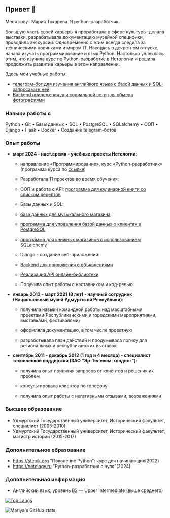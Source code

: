 ## Привет 👋
Меня зовут Мария Токарева. Я python-разработчик.

Большую часть своей карьеры я проработала в сфере культуры: делала выставки, разрабатывала документацию музейной специфики, проводила экскурсии. Одновременно с этим всегда следила за техническими новинками и миром IT. Находясь в декретном отпуске, начала изучать программирование и язык Python. Настолько увлеклась этим, что изучила курс по Python-разработке в Нетологии и решила продолжить развитие карьеры в этом направлении.

Здесь мои учебные работы:
- [телеграм-бот для изучения английкого языка с базой данных и SQL-запросами к ней](https://github.com/MariyaTokarevaa/EnglishBot)
- [Backend приложения для социальной сети для обмена фотографиями](https://github.com/MariyaTokarevaa/social_network)

### Навыки работы с
 Python • Git • Базы данных • SQL • PostgreSQL • SQLalchemy • ООП • Django • Flask • Docker • Создание telegram-ботов

### Опыт работы
- **март 2024 - наст.время - учебные проекты Нетологии**:
  
   - направление «Программирование», курс «Python-разработчик» (программа курса по [ссылке](https://netology.ru/programs/python-basic))

   - Разработала 11 проектов во время обучения:
  
  - ООП и работа с API: [программа для кулинарной книги со списком рецептов](https://github.com/MariyaTokarevaa/Cook_book)

  - Базы данных и SQL:
   - [база данных для музыкального магазина](https://github.com/MariyaTokarevaa/SQL-zaprosy)
   - [программа для управления базой данных о клиентах в PostgreSQL](https://github.com/MariyaTokarevaa/PostgreSQL-Python)
   - [программа для книжных магазинов с использованием SQLalchemy](https://github.com/MariyaTokarevaa/SQLAlchemy)
 
  - Django - создание веб-приложений:
   - [Backend для приложения с объявлениями](https://github.com/MariyaTokarevaa/django_project_3.3)
   - [Реализация API онлайн-библиотеки](https://github.com/MariyaTokarevaa/django_project_3.2/tree/main/library)

  - Получила опыт работы с наставником и код-ревью
  
- **январь 2013 - март 2021 (8 лет) - научный сотрудник (Национальный музей Удмуртской Республики)**:

  - получила навыки командной работы над масштабными проектами(Республиканскими и городскими мероприятиями, выставками, фестивалями)

  - оформляла документацию, в том числе проектную

  - разработывала план действий и продумывала логику для региональных и республиканских выставок
  
- **сентябрь 2011 - декабрь 2012 (1 год и 4 месяца) - специалист технической поддержки (ЗАО "Эр-Телеком-холдинг")**:

  - получила опыт принятия запросов от клиентов и решения их проблем

  - консультировала клиентов по телефону

  - получила опыт работы с негативными отзывами, возражениями

### Высшее образование
- Удмуртский Государственный университет, Исторический факультет, специалист (2005-2010)
- Удмуртский Государственный университет, Исторический факультет, магистр истории (2015-2017)

### Дополнительное образование
- https://stepik.org "Поколение Python": курс для начинающих(2022)
- https://netology.ru "Python-разработчик с нуля"(2024)

### Дополнительная информация
- Английский язык, уровень B2 — Upper Intermediate (выше среднего)




[![Top Langs](https://github-readme-stats.vercel.app/api/top-langs/?username=MariyaTokarevaa&layout=compact)](https://github.com/MariyaTokarevaa/github-readme-stats)


![Mariya's GitHub stats](https://github-readme-stats.vercel.app/api?username=MariyaTokarevaa&show_icons=true&theme=radical)
<!--
**MariyaTokarevaa/MariyaTokarevaa** is a ✨ _special_ ✨ repository because its `README.md` (this file) appears on your GitHub profile.

My name is Mariya. I'm backend python developer:

- 🔭 I’m currently working on ...
- 🌱 I’m currently learning ...
- 👯 I’m looking to collaborate on ...
- 🤔 I’m looking for help with ...
- 💬 Ask me about ...
- 📫 How to reach me: ...
- 😄 Pronouns: ...
- ⚡ Fun fact: ...
-->
